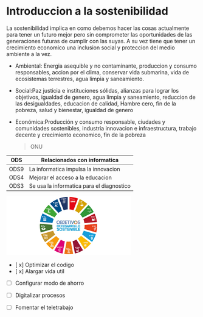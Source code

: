 # Introduccion a la sostenibilidad
La sostenibilidad implica en como debemos hacer las cosas actualmente para tener un futuro mejor pero sin comprometer las oportunidades de las generaciones futuras de cumplir con las suyas. A su vez tiene que tener un crecimiento economico una inclusion social y proteccion del medio ambiente a la vez.

- Ambiental: Energia asequible y no contaminante, produccion y consumo responsables, accion por el clima, conservar vida submarina, vida de ecosistemas terrestres, agua limpia y saneamiento.
  
- Social:Paz justicia e instituciones sólidas, alianzas para lograr los objetivos, igualdad de genero, agua limpia y saneamiento, reduccion de las desigualdades, educacion de calidad, Hambre cero, fin de la pobreza, salud y bienestar, igualdad de genero
  
- Económica:Producción y consumo responsable, ciudades y comunidades sostenibles, industria innovacion e infraestructura, trabajo decente y crecimiento economico, fin de la pobreza

  > ONU
  
| ODS      | Relacionados con informatica               | 
-----------|--------------------------------------------|
| ODS9     | La informatica impulsa la innovacion       |       
| ODS4     | Mejorar el acceso a la educacion           |
| ODS3     |  Se usa la informatica para el diagnostico |


  ![ODS](ODS/ODS-circulo.png)
  
* [ x] Optimizar el codigo
* [ x] Alargar vida util
* [ ] Configurar modo de ahorro
* [ ] Digitalizar procesos
* [ ] Fomentar el teletrabajo
  
  
  
  
